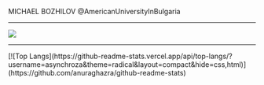 <p align="left">MICHAEL BOZHILOV @AmericanUniversityInBulgaria</p>
<hr/>
<div><a href="https://www.linkedin.com/in/mbozhilov/"><img src="https://img.icons8.com/color/48/000000/linkedin.png"/></a></div>
<hr/>
[![Top Langs](https://github-readme-stats.vercel.app/api/top-langs/?username=asynchroza&theme=radical&layout=compact&hide=css,html)](https://github.com/anuraghazra/github-readme-stats)

<!---![Anurag's GitHub stats](https://github-readme-stats.vercel.app/api?username=asynchroza&show_icons=true&theme=radical&layout=compact&hide=css,html)--->

